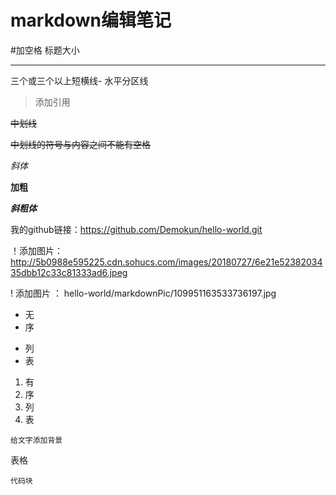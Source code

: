 # markdown编辑笔记
#加空格 标题大小

---
三个或三个以上短横线- 水平分区线

>添加引用

<del>中划线</del>

~~中划线的符号与内容之间不能有空格~~

*斜体*

**加粗**

***斜粗体***

我的github链接：https://github.com/Demokun/hello-world.git

！添加图片：http://5b0988e595225.cdn.sohucs.com/images/20180727/6e21e5238203435dbb12c33c81333ad6.jpeg

! 添加图片 ：   hello-world/markdownPic/109951163533736197.jpg


+ 无
+ 序
- 列
- 表


1. 有
2. 序
3. 列
4. 表

`给文字添加背景`

表格

```指明所用语言
代码块
```
